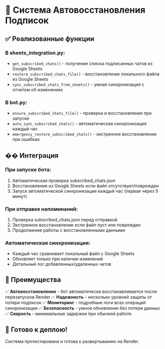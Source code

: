 # 🚀 Система Автовосстановления Подписок

## ✅ Реализованные функции

### В sheets_integration.py:
- `get_subscribed_chats()` - получение списка подписанных чатов из Google Sheets
- `restore_subscribed_chats_file()` - восстановление локального файла из Google Sheets
- `sync_subscribed_chats_from_sheets()` - умная синхронизация с отчетом об изменениях

### В bot.py:
- `ensure_subscribed_chats_file()` - проверка и восстановление при запуске
- `auto_sync_subscribed_chats()` - автоматическая синхронизация каждый час
- `emergency_restore_subscribed_chats()` - экстренное восстановление при ошибках

## �� Интеграция

### При запуске бота:
1. Автоматическая проверка subscribed_chats.json
2. Восстановление из Google Sheets если файл отсутствует/поврежден
3. Запуск автоматической синхронизации каждый час (первая через 5 минут)

### При отправке напоминаний:
1. Проверка subscribed_chats.json перед отправкой
2. Экстренное восстановление если файл пуст или поврежден
3. Продолжение работы с восстановленными данными

### Автоматическая синхронизация:
- Каждый час сравнивает локальный файл с Google Sheets
- Обновляет только при наличии изменений
- Детальный лог добавленных/удаленных чатов

## 💪 Преимущества

✅ **Автовосстановление** - бот автоматически восстанавливается после перезапусков Render
✅ **Надежность** - несколько уровней защиты от потери подписок
✅ **Мониторинг** - подробные логи всех операций синхронизации
✅ **Безопасность** - умное обновление без потери данных
✅ **Скорость** - минимальные задержки при обычной работе

## 🚀 Готово к деплою!

Система протестирована и готова к развертыванию на Render.
